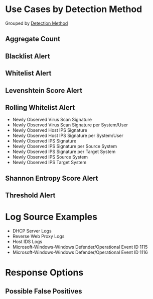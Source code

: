 # Use Cases by Detection Method


Grouped by [Detection Method](/Detection-Methods.md)


## Aggregate Count



## Blacklist Alert



## Whitelist Alert


## Levenshtein Score Alert



## Rolling Whitelist Alert
- Newly Observed Virus Scan Signature
- Newly Observed Virus Scan Signature per System/User
- Newly Observed Host IPS Signature
- Newly Observed Host IPS Signature per System/User
- Newly Observed IPS Signature
- Newly Observed IPS Signature per Source System
- Newly Observed IPS Signature per Target System
- Newly Observed IPS Source System
- Newly Observed IPS Target System


## Shannon Entropy Score Alert



## Threshold Alert



# Log Source Examples
- DHCP Server Logs
- Reverse Web Proxy Logs
- Host IDS Logs
- Microsoft-Windows-Windows Defender/Operational Event ID 1115
- Microsoft-Windows-Windows Defender/Operational Event ID 1116


# Response Options


## Possible False Positives

